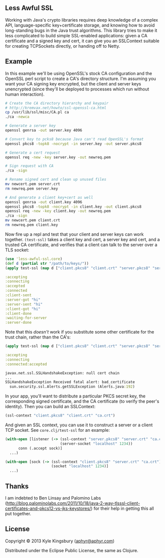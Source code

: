 ## Less Awful SSL

Working with Java's crypto libraries requires deep knowledge of a complex API,
language-specific key+certificate storage, and knowing how to avoid
long-standing bugs in the Java trust algorithms. This library tries to make it
less complicated to build simple SSL-enabled applications: given a CA
certificate and a signed key and cert, it can give you an SSLContext suitable
for creating TCPSockets directly, or handing off to Netty.

## Example

In this example we'll be using OpenSSL's stock CA configuration and the OpenSSL
perl script to create a CA's directory structure. I'm assuming you want your CA
signing key encrypted, but the client and server keys unencrypted (since
they'll be deployed to processes which run without human interaction).

```bash
# Create the CA directory hierarchy and keypair
# http://kremvax.net/howto/ssl-openssl-ca.html
cp /usr/lib/ssl/misc/CA.pl ca
./ca -newca

# Generate a server key
openssl genrsa -out server.key 4096

# Convert key to pcks8 because Java can't read OpenSSL's format
openssl pkcs8 -topk8 -nocrypt -in server.key -out server.pkcs8

# Generate a cert request
openssl req -new -key server.key -out newreq.pem

# Sign request with CA
./ca -sign

# Rename signed cert and clean up unused files
mv newcert.pem server.crt
rm newreq.pem server.key

# And generate a client key+cert as well
openssl genrsa -out client.key 4096
openssl pkcs8 -topk8 -nocrypt -in client.key -out client.pkcs8
openssl req -new -key client.key -out newreq.pem
./ca -sign
mv newcert.pem client.crt
rm newreq.pem client.key
```

Now fire up a repl and test that your client and server keys can work together.
`(test-ssl)` takes a client key and cert, a server key and cert, and a trusted
CA certificate, and verifies that a client can talk to the server over a TLS
socket:

```clj
(use 'less-awful-ssl.core)
(def d (partial str "/path/to/keys/"))
(apply test-ssl (map d ["client.pkcs8" "client.crt" "server.pkcs8" "server.crt" "demoCA/cacert.pem"]))
```

```clj
:accepting
:connecting
:accepted
:connected
:client-sent
:server-got "hi"
:server-sent "hi"
:client-got "hi"
:client-done
:waiting-for-server
:server-done
```

Note that this *doesn't* work if you substitute some other certificate for the
trust chain, rather than the CA's:

```clj
(apply test-ssl (map d ["client.pkcs8" "client.crt" "server.pkcs8" "server.crt" "server.crt"]))
```

```clj
:accepting
:connecting
:connected:accepted

javax.net.ssl.SSLHandshakeException: null cert chain
...
SSLHandshakeException Received fatal alert: bad_certificate
  sun.security.ssl.Alerts.getSSLException (Alerts.java:192)
```

In your app, you'll want to distribute a particular PKCS secret key, the
corresponding signed certificate, and the CA certificate (to verify the
peer's identity). Then you can build an SSLContext:

```clj
(ssl-context "client.pkcs8" "client.crt" "ca.crt")
```

And given an SSL context, you can use it to construct a server or a client TCP
socket. See `core.clj/test-ssl` for an example:

```clj
(with-open [listener (-> (ssl-context "server.pkcs8" "server.crt" "ca.crt")
                         (server-socket "localhost" 1234))
      conn (.accept sock)]
  ...)
```

```clj
(with-open [sock (-> (ssl-context "client.pkcs8" "server.crt" "ca.crt")
                     (socket "localhost" 1234)]
  ...)
```

## Thanks

I am indebted to Ben Linsay and Palomino Labs
(http://blog.palominolabs.com/2011/10/18/java-2-way-tlsssl-client-certificates-and-pkcs12-vs-jks-keystores/)
for their help in getting this all put together.

## License

Copyright © 2013 Kyle Kingsbury (aphyr@aphyr.com)

Distributed under the Eclipse Public License, the same as Clojure.
